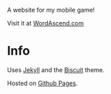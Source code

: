 A website for my mobile game! 

Visit it at [WordAscend.com](https://wordascend.com/)

# Info

Uses [Jekyll](http://jekyllrb.com/) and the [Biscuit](http://sblisesivdin.github.io/biscuit) theme.

Hosted on [Github Pages](https://pages.github.com).  
